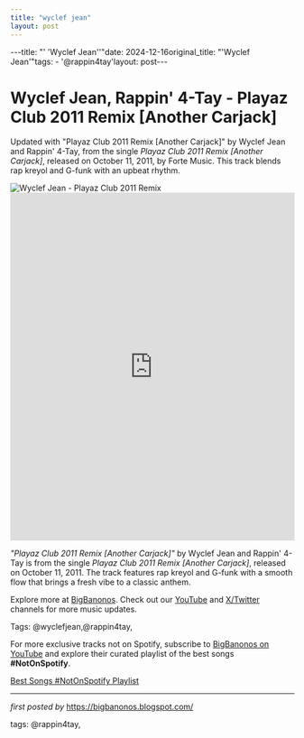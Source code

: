 ```yaml
---
title: "wyclef jean"
layout: post
---
```

---title: "' 'Wyclef Jean''"date: 2024-12-16original_title: "'Wyclef Jean'"tags:  - '@rappin4tay'layout: post---<!-- Title of the Post --><h1 >Wyclef Jean, Rappin' 4-Tay - Playaz Club 2011 Remix [Another Carjack]</h1> <!-- Introductory Text --><p >Updated with "Playaz Club 2011 Remix [Another Carjack]" by Wyclef Jean and Rappin' 4-Tay, from the single *Playaz Club 2011 Remix [Another Carjack]*, released on October 11, 2011, by Forte Music. This track blends rap kreyol and G-funk with an upbeat rhythm.</p> <!-- Featured Image --><div > <img src="https://www.billboard.com/wp-content/uploads/2024/07/wylcef-jean-bet-awards-rc-2024-billboard-1548.jpg?w=942&h=623&crop=1" alt="Wyclef Jean - Playaz Club 2011 Remix" /></div> <!-- YouTube Video Embed --><div > <iframe width="100%" height="617" src="https://www.youtube.com/embed/thy0xp9IDfg" title="Playaz Club 2011 Remix - [Another Carjack]" frameborder="0" allow="accelerometer; autoplay; clipboard-write; encrypted-media; gyroscope; picture-in-picture; web-share" referrerpolicy="strict-origin-when-cross-origin" allowfullscreen></iframe></div> <!-- Song Information --><div > <p><em>"Playaz Club 2011 Remix [Another Carjack]"</em> by Wyclef Jean and Rappin' 4-Tay is from the single *Playaz Club 2011 Remix [Another Carjack]*, released on October 11, 2011. The track features rap kreyol and G-funk with a smooth flow that brings a fresh vibe to a classic anthem.</p></div> <!-- Footer Links --><div > <p>Explore more at <a href="https://bigbanonos.blogspot.com/" target="_blank">BigBanonos</a>. Check out our <a href="https://www.youtube.com/@BigBanonos" target="_blank">YouTube</a> and <a href="https://x.com/bigbanonos" target="_blank">X/Twitter</a> channels for more music updates.</p></div> <!-- Tags --><p >Tags: @wyclefjean,@rappin4tay,</p><!--Subscribe and Playlist Links--><div>    <p>For more exclusive tracks not on Spotify, subscribe to <a href="https://www.youtube.com/@BigBanonos" target="_blank">BigBanonos on YouTube</a> and explore their curated playlist of the best songs <strong>#NotOnSpotify</strong>.</p>    <p><a href="https://www.youtube.com/playlist?list=PLtuNtuTatqI0kFahUCbtbfenC_ET5O_tr" target="_blank">Best Songs #NotOnSpotify Playlist<br /></a></p></div><hr /><p><em>first posted by</em> <a href="https://bigbanonos.blogspot.com/" rel="noopener" target="_new">https://bigbanonos.blogspot.com/</a></p><p>tags: @rappin4tay,</p>